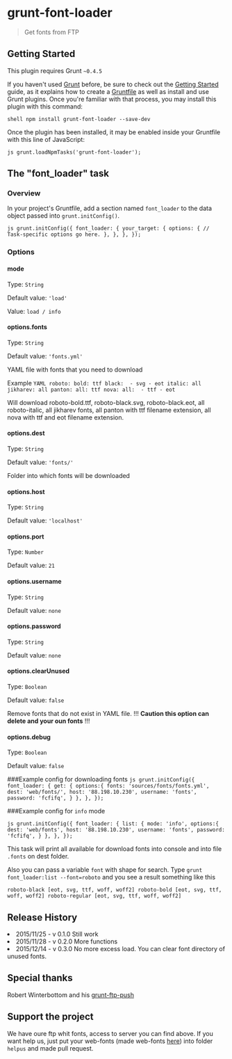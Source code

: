# grunt-font-loader

> Get fonts from FTP

## Getting Started
This plugin requires Grunt `~0.4.5`

If you haven't used [Grunt](http://gruntjs.com/) before, be sure to check out the [Getting Started](http://gruntjs.com/getting-started) guide, as it explains how to create a [Gruntfile](http://gruntjs.com/sample-gruntfile) as well as install and use Grunt plugins. Once you're familiar with that process, you may install this plugin with this command:

`shell
npm install grunt-font-loader --save-dev
`

Once the plugin has been installed, it may be enabled inside your Gruntfile with this line of JavaScript:

`js
grunt.loadNpmTasks('grunt-font-loader');
`

## The "font_loader" task

### Overview
In your project's Gruntfile, add a section named `font_loader` to the data object passed into `grunt.initConfig()`.

`js
grunt.initConfig({
  font_loader: {
    your_target: {
	      options: {
	      // Task-specific options go here.
	    },
    },
  },
});
`

### Options

#### mode
Type: `String`

Default value: `'load'`

Value: `load / info`


#### options.fonts
Type: `String`

Default value: `'fonts.yml'`

YAML file with fonts that you need to download

Example
`YAML
roboto:
  bold: ttf
  black: 
    - svg
    - eot
  italic: all
jikharev: all
panton:
   all: ttf
nova:
   all: 
     - ttf
     - eot
`

Will download roboto-bold.ttf, roboto-black.svg, roboto-black.eot, all roboto-italic, all jikharev fonts, all panton with ttf filename extension, all nova with ttf and eot filename extension.


#### options.dest
Type: `String`

Default value: `'fonts/'`

Folder into which fonts will be downloaded


#### options.host
Type: `String`

Default value: `'localhost'`


#### options.port
Type: `Number`

Default value: `21`


#### options.username
Type: `String`

Default value: `none`


#### options.password
Type: `String`

Default value: `none`

#### options.clearUnused
Type: `Boolean`

Default value: `false`

Remove fonts that do not exist in YAML file. !!! **Caution this option can delete and your oun fonts** !!!

#### options.debug
Type: `Boolean`

Default value: `false`


###Example config for downloading fonts
`js
grunt.initConfig({
  font_loader: {
    get: {
		options:{
			fonts: 'sources/fonts/fonts.yml',
            dest: 'web/fonts/',
            host: '88.198.10.230',
            username: 'fonts',
            password: 'fcfifq',
		}
    },
  },
});
`

###Example config for `info` mode

`js
grunt.initConfig({
  font_loader: {
    list: {
		mode: 'info',
		options:{
            dest: 'web/fonts',
            host: '88.198.10.230',
            username: 'fonts',
            password: 'fcfifq',
		}
    },
  },
});
`

This task  will print all available for download fonts into console and into file `.fonts` on dest folder. 

Also you can pass a variable `font` with shape for search. Type `grunt font_loader:list --font=roboto` and you see a result something like this

`roboto-black [eot, svg, ttf, woff, woff2]
roboto-bold [eot, svg, ttf, woff, woff2]
roboto-regular [eot, svg, ttf, woff, woff2]`

## Release History

<li>2015/11/25 - v 0.1.0  Still work</li>
<li>2015/11/28 - v 0.2.0  More functions</li>
<li>2015/12/14 - v 0.3.0  No more excess load. You can clear font directory of unused fonts.</li>

## Special thanks
Robert Winterbottom and his [grunt-ftp-push](https://github.com/Robert-W/grunt-ftp-push)

## Support the project

We have oure ftp whit fonts, access to server you can find above.
If you want help us, just put your web-fonts (made web-fonts [here](http://www.fontsquirrel.com/tools/webfont-generator)) into folder `helpus` and made pull request.